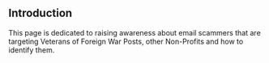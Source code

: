 ## Introduction
This page is dedicated to raising awareness about email scammers that are targeting Veterans of Foreign War Posts, other Non-Profits and how to identify them.
